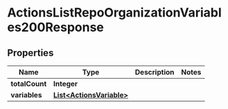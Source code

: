 

# ActionsListRepoOrganizationVariables200Response


## Properties

| Name | Type | Description | Notes |
|------------ | ------------- | ------------- | -------------|
|**totalCount** | **Integer** |  |  |
|**variables** | [**List&lt;ActionsVariable&gt;**](ActionsVariable.md) |  |  |



